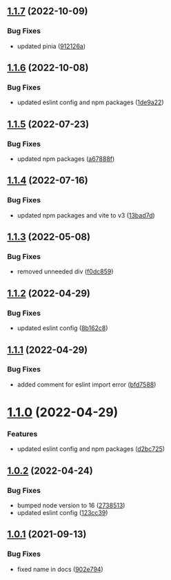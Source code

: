 ## [1.1.7](https://github.com/kouts/vue3-vite-starter-template/compare/v1.1.6...v1.1.7) (2022-10-09)


### Bug Fixes

* updated pinia ([912126a](https://github.com/kouts/vue3-vite-starter-template/commit/912126a51867d6b6f03fcc81118806aa23d5a0d4))

## [1.1.6](https://github.com/kouts/vue3-vite-starter-template/compare/v1.1.5...v1.1.6) (2022-10-08)


### Bug Fixes

* updated eslint config and npm packages ([1de9a22](https://github.com/kouts/vue3-vite-starter-template/commit/1de9a22416b2de70b9b76a5f1be0025ef35c0db0))

## [1.1.5](https://github.com/kouts/vue3-vite-starter-template/compare/v1.1.4...v1.1.5) (2022-07-23)


### Bug Fixes

* updated npm packages ([a67888f](https://github.com/kouts/vue3-vite-starter-template/commit/a67888f20b7e25b42a2baa3a2830928cf82da0dc))

## [1.1.4](https://github.com/kouts/vue3-vite-starter-template/compare/v1.1.3...v1.1.4) (2022-07-16)


### Bug Fixes

* updated npm packages and vite to v3 ([13bad7d](https://github.com/kouts/vue3-vite-starter-template/commit/13bad7d905f7b5df720e0fc723319fae082b1f61))

## [1.1.3](https://github.com/kouts/vue3-vite-starter-template/compare/v1.1.2...v1.1.3) (2022-05-08)


### Bug Fixes

* removed unneeded div ([f0dc859](https://github.com/kouts/vue3-vite-starter-template/commit/f0dc85921ef02f0494fd85de8b27ec2f42521a15))

## [1.1.2](https://github.com/kouts/vue3-vite-starter-template/compare/v1.1.1...v1.1.2) (2022-04-29)


### Bug Fixes

* updated eslint config ([8b162c8](https://github.com/kouts/vue3-vite-starter-template/commit/8b162c80bd49749979d39edc76c90c06550572ad))

## [1.1.1](https://github.com/kouts/vue3-vite-starter-template/compare/v1.1.0...v1.1.1) (2022-04-29)


### Bug Fixes

* added comment for eslint import error ([bfd7588](https://github.com/kouts/vue3-vite-starter-template/commit/bfd7588ae942523fdac62a1c31444e872e1f8e44))

# [1.1.0](https://github.com/kouts/vue3-vite-starter-template/compare/v1.0.2...v1.1.0) (2022-04-29)


### Features

* updated eslint config and npm packages ([d2bc725](https://github.com/kouts/vue3-vite-starter-template/commit/d2bc72538edc29ef228d5df49606ed45ddaba27d))

## [1.0.2](https://github.com/kouts/vue3-vite-starter-template/compare/v1.0.1...v1.0.2) (2022-04-24)


### Bug Fixes

* bumped node version to 16 ([2738513](https://github.com/kouts/vue3-vite-starter-template/commit/2738513682e4433297db51accc1fca0318fb448a))
* updated eslint config ([123cc39](https://github.com/kouts/vue3-vite-starter-template/commit/123cc3971876e4da9f5573a81ac1a6b13935a429))

## [1.0.1](https://github.com/kouts/vue3-vite-starter-template/compare/v1.0.0...v1.0.1) (2021-09-13)


### Bug Fixes

* fixed name in docs ([902e794](https://github.com/kouts/vue3-vite-starter-template/commit/902e794fe9c3e04596b6cb80f605db87fafb2dd8))
